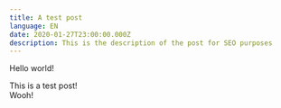 ```yaml
---
title: A test post
language: EN
date: 2020-01-27T23:00:00.000Z
description: This is the description of the post for SEO purposes
---
```

Hello world!

This is a test post!\
Wooh!
